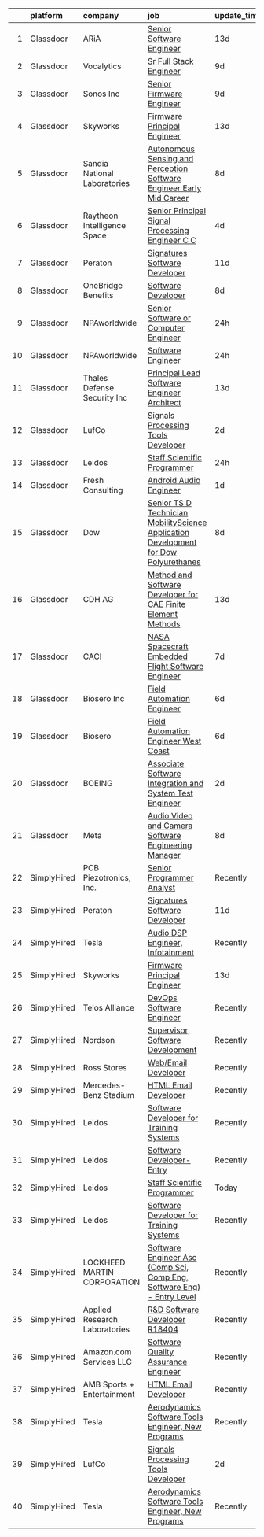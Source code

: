 

|    | platform    | company                        | job                                                                                                                                                                                                                                                                                                                                                                                                                                                                                                                                                                                                                                                                                                                                                                                                                                                                                                                                                                                                                                                                                                                                                                                                                                                                                                                                                                                                                                                                                       | update_time   | location                 |
|---:|:------------|:-------------------------------|:------------------------------------------------------------------------------------------------------------------------------------------------------------------------------------------------------------------------------------------------------------------------------------------------------------------------------------------------------------------------------------------------------------------------------------------------------------------------------------------------------------------------------------------------------------------------------------------------------------------------------------------------------------------------------------------------------------------------------------------------------------------------------------------------------------------------------------------------------------------------------------------------------------------------------------------------------------------------------------------------------------------------------------------------------------------------------------------------------------------------------------------------------------------------------------------------------------------------------------------------------------------------------------------------------------------------------------------------------------------------------------------------------------------------------------------------------------------------------------------|:--------------|:-------------------------|
|  1 | Glassdoor   | ARiA                           | [Senior Software Engineer](https://www.glassdoor.com/partner/jobListing.htm?pos=102&ao=1110586&s=58&guid=000001828bb05138831f547af88a165e&src=GD_JOB_AD&t=SR&vt=w&ea=1&cs=1_81f4b37c&cb=1660200964689&jobListingId=1008035240533&cpc=86909932B085C667&jrtk=3-0-1ga5r0kbekcmn801-1ga5r0kbsjflm800-b78ec25a90c1d2e7--6NYlbfkN0ACu_hgM4mYOpGjE6TXudS1eLEYdlotK5aSiNrSIRlNjrOhnyvEHI4weSDMNkvE9D-yU3HP4Z_0EnBQVlRSbZLubfsf3ZK9PqQ_eKRsPjQ-77vUPmwTjIOQRjHlS8X_NvFd8gqXIagl9hj-fpa52cc9sA5AD5--wB4o3yvvGZQhz-9QIDo6J-K8R2KBzMvidDDxrX5m8W54dJCplAXxutbL7V-r-t7YMXwZhsgUJOwGqYeQ5Epu8ej5-F2r7zhqVQULczt_FHjY1nygCKoOAgVWahcHabTV3CwG0Hmk0f4k2np6BGsSvWhcEbCvczB9l6LB5N8Zdbtwwmy9WZ5Is97PYxp1h2teKI9L5fnkNxYHhGIV6OgPVtu8DZ1xy7mMdQZMRnr3VURPjyuiCmL18eEFwbpyjdojcyRpvnTKjGd1e5T9v5m5no_hZGykOkNjWw6sTjo9LX6lEu-gpuUrc1ZbSt8ElQ8B27mDQgPOrmTrrmruVMlNDdy2qJZKt9FxChAW27VMGV2-jw%3D%3D)                                                                                                                                                                                                                                                                                                                                                                                                                                                                                                                                                                                                           | 13d           | Madison, VA              |
|  2 | Glassdoor   | Vocalytics                     | [Sr  Full Stack Engineer](https://www.glassdoor.com/partner/jobListing.htm?pos=113&ao=1136043&s=58&guid=000001828bb05138831f547af88a165e&src=GD_JOB_AD&t=SR&vt=w&ea=1&cs=1_17f0fa29&cb=1660200964692&jobListingId=1008045659637&jrtk=3-0-1ga5r0kbekcmn801-1ga5r0kbsjflm800-8945c6b11cdb6226-)                                                                                                                                                                                                                                                                                                                                                                                                                                                                                                                                                                                                                                                                                                                                                                                                                                                                                                                                                                                                                                                                                                                                                                                             | 9d            | Remote                   |
|  3 | Glassdoor   | Sonos  Inc                     | [Senior Firmware Engineer](https://www.glassdoor.com/partner/jobListing.htm?pos=117&ao=1136043&s=58&guid=000001828bb05138831f547af88a165e&src=GD_JOB_AD&t=SR&vt=w&cs=1_a88a084d&cb=1660200964692&jobListingId=1008045067501&jrtk=3-0-1ga5r0kbekcmn801-1ga5r0kbsjflm800-6430edc7977b7480-)                                                                                                                                                                                                                                                                                                                                                                                                                                                                                                                                                                                                                                                                                                                                                                                                                                                                                                                                                                                                                                                                                                                                                                                                 | 9d            | Louisville, KY           |
|  4 | Glassdoor   | Skyworks                       | [Firmware Principal Engineer](https://www.glassdoor.com/partner/jobListing.htm?pos=101&ao=1110586&s=58&guid=000001828bb05138831f547af88a165e&src=GD_JOB_AD&t=SR&vt=w&cs=1_6f810621&cb=1660200964688&jobListingId=1008036261688&cpc=22183BC3B8A595B1&jrtk=3-0-1ga5r0kbekcmn801-1ga5r0kbsjflm800-e7fab630f13f3fc8--6NYlbfkN0DHQ2YF_lzanMOpjgFd_u1JSCUjxU03gesn9XxhbS0077QO4yJjDmI95AhBT2FcdaxIbs9_5ufFmM-YOeCI_eI14COSbnENS7Xm_bkReTALQz_wHDcZr0zT8RRUAiWev8-4FyqD9pVDF2C6Ocnsg8d2QDBddscxrqgyz9YqlQD5h3gVv9l-o-0mBIrq0QKwvRWVJSwbuNZVHU8E5Sh_Nq3-2ONOxiZoc-Y6JX1YvoHj-jOaYiR-CGcRAGDufixZlVkxRwTS9Xzz2_yc19i-iN9fGNiksz-lCJceMdNsDmguOmlADyqFdJBGFErvZMHP2bsqvby_ijcmyMwFAGwvybYTPWkQxg7qrkDAU6ztU6fUk4DusRcvDEdcYfiujBMtANQsGHOxz9BAc_BLPG56WM-VPeLY_R7NTcUE6A8DsrB4IAer0hnFlZOtIwBZESlUsWHcpAQza72xTkoEvPcgQY7uC5QJEiTedxhLpvSBKT9szkskxzHoWaZb-g-QbdOBgwn6_R0toIdiE3S1cAVVjR_JPjdoeHn633iY7Gj2QjT3siduzXgyelbu_1XAB5UZuQO_57rCHR1wfndpj0H_QerL-yiUZY3nNu5cBOuDtivMfHmhbjiGozQpWa-9f8bKbAGTtE5UirdSspbomNK720832bsHIIplUYY%3D)                                                                                                                                                                                                                                                                                                                                                                                                                                                           | 13d           | Beaverton, OR            |
|  5 | Glassdoor   | Sandia National Laboratories   | [Autonomous Sensing and Perception Software Engineer  Early Mid Career ](https://www.glassdoor.com/partner/jobListing.htm?pos=115&ao=1136043&s=58&guid=000001828bb05138831f547af88a165e&src=GD_JOB_AD&t=SR&vt=w&cs=1_9a340d44&cb=1660200964692&jobListingId=1008047913311&jrtk=3-0-1ga5r0kbekcmn801-1ga5r0kbsjflm800-71bb59f86f70195a-)                                                                                                                                                                                                                                                                                                                                                                                                                                                                                                                                                                                                                                                                                                                                                                                                                                                                                                                                                                                                                                                                                                                                                   | 8d            | Albuquerque, NM          |
|  6 | Glassdoor   | Raytheon Intelligence   Space  | [Senior Principal Signal Processing Engineer C C  ](https://www.glassdoor.com/partner/jobListing.htm?pos=121&ao=1136043&s=58&guid=000001828bb05138831f547af88a165e&src=GD_JOB_AD&t=SR&vt=w&cs=1_5dcb4889&cb=1660200964692&jobListingId=1008057518805&jrtk=3-0-1ga5r0kbekcmn801-1ga5r0kbsjflm800-b21fffa544b7cecb-)                                                                                                                                                                                                                                                                                                                                                                                                                                                                                                                                                                                                                                                                                                                                                                                                                                                                                                                                                                                                                                                                                                                                                                        | 4d            | Middletown, RI           |
|  7 | Glassdoor   | Peraton                        | [Signatures Software Developer](https://www.glassdoor.com/partner/jobListing.htm?pos=108&ao=1136043&s=58&guid=000001828bb05138831f547af88a165e&src=GD_JOB_AD&t=SR&vt=w&cs=1_cd12713e&cb=1660200964689&jobListingId=1008039349929&jrtk=3-0-1ga5r0kbekcmn801-1ga5r0kbsjflm800-1cdb0ba4df5a8470-)                                                                                                                                                                                                                                                                                                                                                                                                                                                                                                                                                                                                                                                                                                                                                                                                                                                                                                                                                                                                                                                                                                                                                                                            | 11d           | Bethesda, MD             |
|  8 | Glassdoor   | OneBridge Benefits             | [Software Developer](https://www.glassdoor.com/partner/jobListing.htm?pos=111&ao=1136043&s=58&guid=000001828bb05138831f547af88a165e&src=GD_JOB_AD&t=SR&vt=w&ea=1&cs=1_717a4c56&cb=1660200964689&jobListingId=1008047095097&jrtk=3-0-1ga5r0kbekcmn801-1ga5r0kbsjflm800-36642876585a2c62-)                                                                                                                                                                                                                                                                                                                                                                                                                                                                                                                                                                                                                                                                                                                                                                                                                                                                                                                                                                                                                                                                                                                                                                                                  | 8d            | Buffalo, NY              |
|  9 | Glassdoor   | NPAworldwide                   | [Senior Software or Computer Engineer](https://www.glassdoor.com/partner/jobListing.htm?pos=107&ao=1110586&s=58&guid=000001828bb05138831f547af88a165e&src=GD_JOB_AD&t=SR&vt=w&cs=1_fbdb2bc7&cb=1660200964689&jobListingId=1008065054343&cpc=F41FEAB56D215062&jrtk=3-0-1ga5r0kbekcmn801-1ga5r0kbsjflm800-943d217888b1f101--6NYlbfkN0C9BnvUC2OfFUcEeCwFAziw5WmrWmoYFT5czV5v4GtF8yAU3TOaJTADF1LsBJ8rk5it0gqQsKc1Gv_VEXjQuqm5sjXOeFGt8qMpUrl0hgux8WwCMA-UPIg5QT40arKlx0e2Bs1O5UDLezWJBmzLf3GvghYnXj0jvNh5mx4nDKVO1uoj4xxPWreBORon73V7IZ-BKe29nVFNXN5DQme8h2W_BVriaJ-6-pIvw0W2ayH0wRwDczIpe6Ao7EEB6pMA8veHFi40rPnRpYZB-yUe_6dRlR_A3Q1g7MvfYpaXRnV4vCr7N33GLudv2Ah2AOSmIbFXYcxVZMVR3h0HRzjMuA6K-lgBOpNUqF5k1J5sd7DvzGowmbOAbCo_w2h33mpBibrWm7bWEVwrYqVl8z_XkwtE-CTP-RkxcIrw6448PRTfJ3Am6kd-uBN4y8R6P4QF18bkE9mDyqsTEahXdZG_Cf871CbxsyCwhf9f6SGLIDvELaocdwu4vG7_e_P-7FOqpR-osiO3zYkbuHcnXSg5P2Ca-DNU8qMjZlXtUC7S-N7sw6QNT0vMdFH8)                                                                                                                                                                                                                                                                                                                                                                                                                                                                                                                                                                | 24h           | Concord, MA              |
| 10 | Glassdoor   | NPAworldwide                   | [Software Engineer](https://www.glassdoor.com/partner/jobListing.htm?pos=106&ao=1110586&s=58&guid=000001828bb05138831f547af88a165e&src=GD_JOB_AD&t=SR&vt=w&cs=1_029a1db9&cb=1660200964689&jobListingId=1008065054332&cpc=AC285F3A3ECA6BB0&jrtk=3-0-1ga5r0kbekcmn801-1ga5r0kbsjflm800-1b42747f7f84df9f--6NYlbfkN0C9BnvUC2OfFUcEeCwFAziw5WmrWmoYFT5czV5v4GtF8yAU3TOaJTADF1LsBJ8rk5it0gqQsKc1GmcmWXD1n4l170qxofn1YaOiklylE7o_6WOfKk0axPgkXyA-Qg4s2-3ZKsyPL7sao5RQacuoCd7GdNm0u1u1zgEnGNauWJJF11fzwh5l2E061HXc1gvFFxoe8rVJVivaUjX_ev8CafgzRh56D6-RuruQuMznI3tjWhfScOMsfoJKNhJ7yK4plw8WeRVKhkOTkHi03La2YJpFVD9PqkycN23UK5idv2SLZ00jdvmhiO-whj1vYTpqKyvrlzCwxKeeYUwLytsyinB38VnEYz77N23Jgq-QN98150z4H-A4CGi_GlqH9ah3gzl7KW7ZnkTEIqsWnDsV342hDABKHq77R8mZW8ruf7JgpA6lq8A_n2Nk4iwGZObR4wbu6K-FK2Wxb3gRUwgAUDviCS7y8xblJa7_XOhBc6SoCuBL1Wtl-bgGHrjbwyDTNrO9d24FaYqdGgx3LC3PJtIZB8jx_ya3XxZDg01vsrtvRA%3D%3D)                                                                                                                                                                                                                                                                                                                                                                                                                                                                                                                                                                                       | 24h           | Concord, MA              |
| 11 | Glassdoor   | Thales Defense   Security  Inc | [Principal Lead Software Engineer Architect](https://www.glassdoor.com/partner/jobListing.htm?pos=120&ao=1136043&s=58&guid=000001828bb05138831f547af88a165e&src=GD_JOB_AD&t=SR&vt=w&cs=1_80814cd2&cb=1660200964692&jobListingId=1008036349123&jrtk=3-0-1ga5r0kbekcmn801-1ga5r0kbsjflm800-90522da7da233ced-)                                                                                                                                                                                                                                                                                                                                                                                                                                                                                                                                                                                                                                                                                                                                                                                                                                                                                                                                                                                                                                                                                                                                                                               | 13d           | New York, NY             |
| 12 | Glassdoor   | LufCo                          | [Signals Processing Tools Developer](https://www.glassdoor.com/partner/jobListing.htm?pos=112&ao=1136043&s=58&guid=000001828bb05138831f547af88a165e&src=GD_JOB_AD&t=SR&vt=w&ea=1&cs=1_bc91b6aa&cb=1660200964692&jobListingId=1008061234662&jrtk=3-0-1ga5r0kbekcmn801-1ga5r0kbsjflm800-fc1842937912b51f-)                                                                                                                                                                                                                                                                                                                                                                                                                                                                                                                                                                                                                                                                                                                                                                                                                                                                                                                                                                                                                                                                                                                                                                                  | 2d            | Baltimore, MD            |
| 13 | Glassdoor   | Leidos                         | [Staff Scientific Programmer](https://www.glassdoor.com/partner/jobListing.htm?pos=103&ao=1110586&s=58&guid=000001828bb05138831f547af88a165e&src=GD_JOB_AD&t=SR&vt=w&cs=1_7cdc3e7a&cb=1660200964688&jobListingId=1008066059719&cpc=BCC169F53084E245&jrtk=3-0-1ga5r0kbekcmn801-1ga5r0kbsjflm800-f01aa690faf0e7e3--6NYlbfkN0CZUO70VSdYKA8PR3jfrSh5ljhqJhfDt0PzQCMubt8cRihWbmqO_-Ccw6DGinMZCyJt_YKR6V0vctQ24BFiRPZI5zdu9Yv7_EMhU6GOGyTXAFkmAa8ToMlARIfTe6S5TxMnLyUt2FJ5uLTzFOZIQiwK105pd0wNynFLQtgWh5Iiz8jMzmOZ7rhvVs4Zj_hfHTrX5jaKcVnBST_cR1Z2c-L4ZvrGexxVNikxViReV0yWaVBE_BjrGyCkn9IDRALekxMe0E-CmgYw0B4rSZbA7QNq_BRVVPpSfYqICWAS3sgrZnTDyCcWdiHg8yjviaA3l4NqC_lOfQM3NysGcm473QZrJy3vrXctFbvKyM7ClWtRdVm9yIx-t6zLIMx4bszqm9hbQPJHskALyrSKN_LUiJkDM2-uyQfm1td3se4q-G0ScDMY_0IP25kC3Eg7cDrNEUOMv-Roxu47G7_sxERbLRwDiIjyfPdaYam139pUOm1i7Gp6MwPgvsvr0mtl1xE1SWRi2relHidppx4pqh0c1_6ZMh3Sv_s_LWOopwbrSvM3vGRfjIfwl-aNFNDJy21A9TTNbSKDy0b-iuRJZW-GfU_nrPm-QmKbtNxWsO_07IlkGZ0i03stddwIGnKGZFR_Aok%3D)                                                                                                                                                                                                                                                                                                                                                                                                                                                                                           | 24h           | Bethesda, MD             |
| 14 | Glassdoor   | Fresh Consulting               | [Android Audio Engineer](https://www.glassdoor.com/partner/jobListing.htm?pos=109&ao=1136043&s=58&guid=000001828bb05138831f547af88a165e&src=GD_JOB_AD&t=SR&vt=w&cs=1_1139263f&cb=1660200964689&jobListingId=1008062575835&jrtk=3-0-1ga5r0kbekcmn801-1ga5r0kbsjflm800-af52dc3770e6fc68-)                                                                                                                                                                                                                                                                                                                                                                                                                                                                                                                                                                                                                                                                                                                                                                                                                                                                                                                                                                                                                                                                                                                                                                                                   | 1d            | Newark, NJ               |
| 15 | Glassdoor   | Dow                            | [Senior TS D Technician   MobilityScience Application Development for Dow Polyurethanes](https://www.glassdoor.com/partner/jobListing.htm?pos=119&ao=1136043&s=58&guid=000001828bb05138831f547af88a165e&src=GD_JOB_AD&t=SR&vt=w&cs=1_8929fcde&cb=1660200964692&jobListingId=1008047754485&jrtk=3-0-1ga5r0kbekcmn801-1ga5r0kbsjflm800-a967188aabc88d94-)                                                                                                                                                                                                                                                                                                                                                                                                                                                                                                                                                                                                                                                                                                                                                                                                                                                                                                                                                                                                                                                                                                                                   | 8d            | Midland, MI              |
| 16 | Glassdoor   | CDH AG                         | [Method and Software Developer for CAE   Finite Element Methods](https://www.glassdoor.com/partner/jobListing.htm?pos=118&ao=1136043&s=58&guid=000001828bb05138831f547af88a165e&src=GD_JOB_AD&t=SR&vt=w&ea=1&cs=1_91219764&cb=1660200964692&jobListingId=1008035036576&jrtk=3-0-1ga5r0kbekcmn801-1ga5r0kbsjflm800-86e6aa1c5ebc5de6-)                                                                                                                                                                                                                                                                                                                                                                                                                                                                                                                                                                                                                                                                                                                                                                                                                                                                                                                                                                                                                                                                                                                                                      | 13d           | Remote                   |
| 17 | Glassdoor   | CACI                           | [NASA Spacecraft Embedded Flight Software Engineer](https://www.glassdoor.com/partner/jobListing.htm?pos=116&ao=1136043&s=58&guid=000001828bb05138831f547af88a165e&src=GD_JOB_AD&t=SR&vt=w&cs=1_a133a408&cb=1660200964692&jobListingId=1008050841986&jrtk=3-0-1ga5r0kbekcmn801-1ga5r0kbsjflm800-42530d04595e727b-)                                                                                                                                                                                                                                                                                                                                                                                                                                                                                                                                                                                                                                                                                                                                                                                                                                                                                                                                                                                                                                                                                                                                                                        | 7d            | Houston, TX              |
| 18 | Glassdoor   | Biosero Inc                    | [Field Automation Engineer](https://www.glassdoor.com/partner/jobListing.htm?pos=110&ao=1136043&s=58&guid=000001828bb05138831f547af88a165e&src=GD_JOB_AD&t=SR&vt=w&ea=1&cs=1_ff846247&cb=1660200964689&jobListingId=1008052448721&jrtk=3-0-1ga5r0kbekcmn801-1ga5r0kbsjflm800-93df233dc0c92f40-)                                                                                                                                                                                                                                                                                                                                                                                                                                                                                                                                                                                                                                                                                                                                                                                                                                                                                                                                                                                                                                                                                                                                                                                           | 6d            | San Diego, CA            |
| 19 | Glassdoor   | Biosero                        | [Field Automation Engineer   West Coast](https://www.glassdoor.com/partner/jobListing.htm?pos=114&ao=1136043&s=58&guid=000001828bb05138831f547af88a165e&src=GD_JOB_AD&t=SR&vt=w&ea=1&cs=1_b436f095&cb=1660200964692&jobListingId=1008052743684&jrtk=3-0-1ga5r0kbekcmn801-1ga5r0kbsjflm800-cfa96dc9c7e367af-)                                                                                                                                                                                                                                                                                                                                                                                                                                                                                                                                                                                                                                                                                                                                                                                                                                                                                                                                                                                                                                                                                                                                                                              | 6d            | San Diego, CA            |
| 20 | Glassdoor   | BOEING                         | [Associate Software Integration and System Test Engineer](https://www.glassdoor.com/partner/jobListing.htm?pos=104&ao=1110586&s=58&guid=000001828bb05138831f547af88a165e&src=GD_JOB_AD&t=SR&vt=w&cs=1_40cd27a3&cb=1660200964688&jobListingId=1008060462319&cpc=8F7BC0C6B9F707AE&jrtk=3-0-1ga5r0kbekcmn801-1ga5r0kbsjflm800-b3af8b129e85dce2--6NYlbfkN0BddK4H-tsabPiX3BvkwhvbvP4OkLNzlRX6egXJy9Hb11ERhvpR4KXHiogI9i6BJrnf-jUa9dnPFNKmAg84IN4QzSZl8nASoRcGW7e1CmDUOD8aC-IrVlSEpKbLgZmb8Aas-HfGHAz-gdcGPU5FNpB1jFfNhmseXO8s3b49jNmgblLScsOy2ZyOQkziuTtjh4kwGkvL-MIY0FcSAUje-rn_bz_Jyw3BluNxXagDFvxcXEZRZJBXSZjd0PsTH_2aEtopkfUStdBw5hFNmXYRRZ-s0i19U4136zMEB6lwAX_V7NDISn8k5vcP4g_NPnst7_AYnEWcc3eOQARCf-cJtBkFxpI00tAHqZhUR95B8IQwvpFRgZHTvPHF5KF-zSWMwjIdA25IFYRk3A7r2UvCiIGsdowRVdVIcYeO7-QSkwCMNVotL95flWR2APynTy7H1vc%3D)                                                                                                                                                                                                                                                                                                                                                                                                                                                                                                                                                                                                                                                               | 2d            | Kent, WA                 |
| 21 | Glassdoor   | Meta                           | [Audio  Video and Camera  Software Engineering Manager](https://www.glassdoor.com/partner/jobListing.htm?pos=105&ao=1110586&s=58&guid=000001828bb05138831f547af88a165e&src=GD_JOB_AD&t=SR&vt=w&cs=1_1e46164e&cb=1660200964689&jobListingId=1008048424140&cpc=39A4E8CE329AB187&jrtk=3-0-1ga5r0kbekcmn801-1ga5r0kbsjflm800-2f3e3f080289ccc8--6NYlbfkN0DYl4UJW4r1Vl7FEn6T9F-rD9lpC-0oMJVSiWjK_MGUd8e8cHXcpv6KPyjLHZEfqkUkuW4FeZdGHDOYIbKXpOVzpgHYmd0Mdxqbqr9bWX3wOX-YPwUGzzOCVebAPW5gJCa7KI4uayUPCSFg0Fa9x7a0yOW_XMVHtA9I4R6GFxvKRwny0T-wmqiD_LqxCY-RiiWyToTyJ-sfh9GF2TzMPAKLCEN0-WDY4-G2eHPTahZ_6cmn6ijFFh8-WkOAhqWXguiQ7QcVC8nvhdk9p_4lI1hwc7EoI9FnhsZeBtlWA3b5QEK0-gdMYLa-FnVcswGrKEKVfD4p9wlV3uzAHE3Lw7AEai9EZq39sD8qi9xZkLnw_c_qVOixcJAdMsCv7AUCw5NKcaqRGne35BV_f4vZB5CMrx7TNdq04l4sH3dOTxLtGpbA3bTwk9G5CkJ1hED-cprNH8NABPNDhu0EEKWQmsHRqLPJaRHfNighrAJjIZJBKJM0brOGx-IWVRO_5KhArCSs7q8-JGJswvH19zTkWdVmmNG0i3rtJpAwmBzZ9vy4_sj8hcnsSorks6YLuRaEmoZrLruhIM51CLcDf4EheNufR86cZbUqA3mDwzQGZ8Cjz1_-ArLkBY9e8zmv84qPZKOLXwAUXxljUKgrCX6g4gKzE2xaG4HvmNrUauLXDV_fMofS4sbm1gEIjnrjD-cTxkjFt3DdfEQstc87PZpxVuo8FTp3uWSPphlAiS8gkqnkpqrbEhpg87jsBUov6se98AFRQPCi-5gOtaNX-FVg8ACPLfF6O4ipl6_4KiGTQgcMSngDyzBn717PNAI-84VgZaKgfVSqsGhWDSikaJhhbojSXR6Dxub-0IufX0uQ0-hlTI9SEpejCwpRb_fTKi42n_lcapxOmZy72qWe9T94c9rbxNXIrHcUn4vU_98i2D41uFL4R8kARRIQJvk200Gqrz6hecjI5QD666ap12vknCVrsjFIKOs3xsgEbTf86jRZqgSfpub8j943Sbm51BaObo4M6y4SvhtGRRzQEgD0gtJVeZsbDD5SP0BV7Hm6Bw8mMGuamWWIcFvK8OHXAs6kB18%3D) | 8d            | Burlingame, CA           |
| 22 | SimplyHired | PCB Piezotronics, Inc.         | [Senior Programmer Analyst](https://www.simplyhired.com/job/eQBYwWiHkxugufpP5RasTROUJ8GSCTQyB7il0JPt8M58snoQJ9LUjQ?q=acoustic+developer)                                                                                                                                                                                                                                                                                                                                                                                                                                                                                                                                                                                                                                                                                                                                                                                                                                                                                                                                                                                                                                                                                                                                                                                                                                                                                                                                                  | Recently      | Depew, NY                |
| 23 | SimplyHired | Peraton                        | [Signatures Software Developer](https://www.simplyhired.com/job/VhxXHzc1HuSwgvJxF9sKZQ2uXq6BwCFPmRIcEGeH9slcr0dBpgm7Wg?q=acoustic+developer)                                                                                                                                                                                                                                                                                                                                                                                                                                                                                                                                                                                                                                                                                                                                                                                                                                                                                                                                                                                                                                                                                                                                                                                                                                                                                                                                              | 11d           | Bethesda, MD             |
| 24 | SimplyHired | Tesla                          | [Audio DSP Engineer, Infotainment](https://www.simplyhired.com/job/TCu5dfyQ5a2i0gok_RJeBsz7z7UEdN-bb8A7kWTNNXGdZ-z-ZTi9pQ?q=acoustic+developer)                                                                                                                                                                                                                                                                                                                                                                                                                                                                                                                                                                                                                                                                                                                                                                                                                                                                                                                                                                                                                                                                                                                                                                                                                                                                                                                                           | Recently      | Palo Alto, CA            |
| 25 | SimplyHired | Skyworks                       | [Firmware Principal Engineer](https://www.simplyhired.com/job/yuEUvYe0pl4Po-wAwnXRdK_l9ULtLEgCAnIciQtolHAur5kp79b7-w?q=acoustic+developer)                                                                                                                                                                                                                                                                                                                                                                                                                                                                                                                                                                                                                                                                                                                                                                                                                                                                                                                                                                                                                                                                                                                                                                                                                                                                                                                                                | 13d           | Beaverton, OR            |
| 26 | SimplyHired | Telos Alliance                 | [DevOps Software Engineer](https://www.simplyhired.com/job/60pzz4L5D8jyQznk7xCHuh-sXpm8UKepKgOSUU5hK41ghLTOS_rCAA?q=acoustic+developer)                                                                                                                                                                                                                                                                                                                                                                                                                                                                                                                                                                                                                                                                                                                                                                                                                                                                                                                                                                                                                                                                                                                                                                                                                                                                                                                                                   | Recently      | United States            |
| 27 | SimplyHired | Nordson                        | [Supervisor, Software Development](https://www.simplyhired.com/job/iQzzo1syGvp_LK8EJJqfW1QgjC_kO-c6mh7ke3kUDToUb4_3_pNFMw?q=acoustic+developer)                                                                                                                                                                                                                                                                                                                                                                                                                                                                                                                                                                                                                                                                                                                                                                                                                                                                                                                                                                                                                                                                                                                                                                                                                                                                                                                                           | Recently      | Carlsbad, CA             |
| 28 | SimplyHired | Ross Stores                    | [Web/Email Developer](https://www.simplyhired.com/job/iapHcCXyBAwSCQxFgqTzcH6pCeCWlT5U6RhkIjo60dultz2bPETatw?q=acoustic+developer)                                                                                                                                                                                                                                                                                                                                                                                                                                                                                                                                                                                                                                                                                                                                                                                                                                                                                                                                                                                                                                                                                                                                                                                                                                                                                                                                                        | Recently      | Dublin, CA               |
| 29 | SimplyHired | Mercedes-Benz Stadium          | [HTML Email Developer](https://www.simplyhired.com/job/fY2w_fRRswCzqrXijLXSH2JBF89JdcDfj5Fo0QCk3zhuXbCXVpOY3w?q=acoustic+developer)                                                                                                                                                                                                                                                                                                                                                                                                                                                                                                                                                                                                                                                                                                                                                                                                                                                                                                                                                                                                                                                                                                                                                                                                                                                                                                                                                       | Recently      | Atlanta, GA              |
| 30 | SimplyHired | Leidos                         | [Software Developer for Training Systems](https://www.simplyhired.com/job/PBBZ8nQJiTspaGEiYqGconesbURsBiAdPG80J8U3gt_K2_rFlhd6cg?q=acoustic+developer)                                                                                                                                                                                                                                                                                                                                                                                                                                                                                                                                                                                                                                                                                                                                                                                                                                                                                                                                                                                                                                                                                                                                                                                                                                                                                                                                    | Recently      | Manassas, VA             |
| 31 | SimplyHired | Leidos                         | [Software Developer- Entry](https://www.simplyhired.com/job/XXKh7dTrW0MG5z-FMvmHALhEdrkLMyfydnQPSeRrZJMHr6RS92VdqA?q=acoustic+developer)                                                                                                                                                                                                                                                                                                                                                                                                                                                                                                                                                                                                                                                                                                                                                                                                                                                                                                                                                                                                                                                                                                                                                                                                                                                                                                                                                  | Recently      | Bethesda, MD             |
| 32 | SimplyHired | Leidos                         | [Staff Scientific Programmer](https://www.simplyhired.com/job/GNbhlB7-Uc2eQlyNGjE87jjN9fhs_0AC_FMmdKmdJzhKOfWyK-2yuA?q=acoustic+developer)                                                                                                                                                                                                                                                                                                                                                                                                                                                                                                                                                                                                                                                                                                                                                                                                                                                                                                                                                                                                                                                                                                                                                                                                                                                                                                                                                | Today         | Bethesda, MD             |
| 33 | SimplyHired | Leidos                         | [Software Developer for Training Systems](https://www.simplyhired.com/job/PBBZ8nQJiTspaGEiYqGconesbURsBiAdPG80J8U3gt_K2_rFlhd6cg?q=acoustic+developer)                                                                                                                                                                                                                                                                                                                                                                                                                                                                                                                                                                                                                                                                                                                                                                                                                                                                                                                                                                                                                                                                                                                                                                                                                                                                                                                                    | Recently      | Manassas, VA +1 location |
| 34 | SimplyHired | LOCKHEED MARTIN CORPORATION    | [Software Engineer Asc (Comp Sci, Comp Eng, Software Eng) - Entry Level](https://www.simplyhired.com/job/A_0gkSY_7K4FeulVtb_5yp-W9Ut6LQwG2MF2L9yBpFVZUU1GKHEluw?q=acoustic+developer)                                                                                                                                                                                                                                                                                                                                                                                                                                                                                                                                                                                                                                                                                                                                                                                                                                                                                                                                                                                                                                                                                                                                                                                                                                                                                                     | Recently      | Manassas, VA             |
| 35 | SimplyHired | Applied Research Laboratories  | [R&D Software Developer R18404](https://www.simplyhired.com/job/iYsUoC4YVp2iNY6b_JtpfN9L4H2iAgnSxyEYjA8MjR38__eDQ3Tw0g?q=acoustic+developer)                                                                                                                                                                                                                                                                                                                                                                                                                                                                                                                                                                                                                                                                                                                                                                                                                                                                                                                                                                                                                                                                                                                                                                                                                                                                                                                                              | Recently      | Austin, TX               |
| 36 | SimplyHired | Amazon.com Services LLC        | [Software Quality Assurance Engineer](https://www.simplyhired.com/job/t2IqTwF4IlbghUcNE76MLzQ9ZICkzP-5nrr4ww1rEVKclhw9WdJPwA?q=acoustic+developer)                                                                                                                                                                                                                                                                                                                                                                                                                                                                                                                                                                                                                                                                                                                                                                                                                                                                                                                                                                                                                                                                                                                                                                                                                                                                                                                                        | Recently      | Sunnyvale, CA            |
| 37 | SimplyHired | AMB Sports + Entertainment     | [HTML Email Developer](https://www.simplyhired.com/job/8aucyu25m1bkD30zy41bgoyS9AlU-Tfui9uZYPavFSXfKM1gpraC8g?q=acoustic+developer)                                                                                                                                                                                                                                                                                                                                                                                                                                                                                                                                                                                                                                                                                                                                                                                                                                                                                                                                                                                                                                                                                                                                                                                                                                                                                                                                                       | Recently      | Atlanta, GA              |
| 38 | SimplyHired | Tesla                          | [Aerodynamics Software Tools Engineer, New Programs](https://www.simplyhired.com/job/zO8gcthxFQqgNmwD9bdYUrhRy13Ovr3XTHhU0ibGJoZo7L7tcfLxOw?q=acoustic+developer)                                                                                                                                                                                                                                                                                                                                                                                                                                                                                                                                                                                                                                                                                                                                                                                                                                                                                                                                                                                                                                                                                                                                                                                                                                                                                                                         | Recently      | Hawthorne, CA            |
| 39 | SimplyHired | LufCo                          | [Signals Processing Tools Developer](https://www.simplyhired.com/job/jxVDpTZCccqjEnpPz1NbCXdN8KMlRERmnL4FoPm6NhpX1I_syaeD7A?q=acoustic+developer)                                                                                                                                                                                                                                                                                                                                                                                                                                                                                                                                                                                                                                                                                                                                                                                                                                                                                                                                                                                                                                                                                                                                                                                                                                                                                                                                         | 2d            | Baltimore, MD            |
| 40 | SimplyHired | Tesla                          | [Aerodynamics Software Tools Engineer, New Programs](https://www.simplyhired.com/job/zO8gcthxFQqgNmwD9bdYUrhRy13Ovr3XTHhU0ibGJoZo7L7tcfLxOw?q=acoustic+developer)                                                                                                                                                                                                                                                                                                                                                                                                                                                                                                                                                                                                                                                                                                                                                                                                                                                                                                                                                                                                                                                                                                                                                                                                                                                                                                                         | Recently      | Hawthorne, CA            |